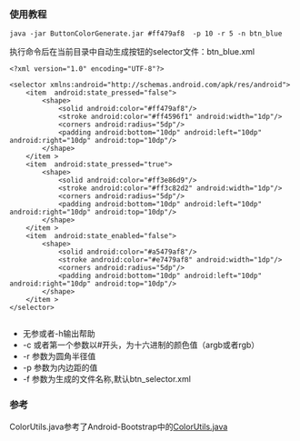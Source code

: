 ### 使用教程

```
java -jar ButtonColorGenerate.jar #ff479af8  -p 10 -r 5 -n btn_blue
```
执行命令后在当前目录中自动生成按钮的selector文件：btn_blue.xml
```
<?xml version="1.0" encoding="UTF-8"?>

<selector xmlns:android="http://schemas.android.com/apk/res/android">
    <item  android:state_pressed="false">
        <shape>
            <solid android:color="#ff479af8"/>
            <stroke android:color="#ff4596f1" android:width="1dp"/>
            <corners android:radius="5dp"/>
            <padding android:bottom="10dp" android:left="10dp" android:right="10dp" android:top="10dp"/>
        </shape>
    </item >
    <item  android:state_pressed="true">
        <shape>
            <solid android:color="#ff3e86d9"/>
            <stroke android:color="#ff3c82d2" android:width="1dp"/>
            <corners android:radius="5dp"/>
            <padding android:bottom="10dp" android:left="10dp" android:right="10dp" android:top="10dp"/>
        </shape>
    </item >
    <item  android:state_enabled="false">
        <shape>
            <solid android:color="#a5479af8"/>
            <stroke android:color="#e7479af8" android:width="1dp"/>
            <corners android:radius="5dp"/>
            <padding android:bottom="10dp" android:left="10dp" android:right="10dp" android:top="10dp"/>
        </shape>
    </item >
</selector>


```
* 无参或者-h输出帮助
* -c 或者第一个参数以#开头，为十六进制的颜色值（argb或者rgb）
* -r 参数为圆角半径值
* -p 参数为内边距的值
* -f 参数为生成的文件名称,默认btn_selector.xml

### 参考
ColorUtils.java参考了Android-Bootstrap中的[ColorUtils.java](https://github.com/Bearded-Hen/Android-Bootstrap/blob/master/AndroidBootstrap/src/main/java/com/beardedhen/androidbootstrap/utils/ColorUtils.java)
